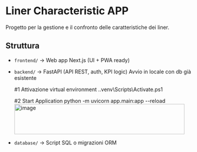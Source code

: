 # Liner Characteristic APP

Progetto per la gestione e il confronto delle caratteristiche dei liner.

## Struttura
- `frontend/` → Web app Next.js (UI + PWA ready)
  
- `backend/` → FastAPI (API REST, auth, KPI logic)
  Avvio in locale con db già esistente

  #1 Attivazione virtual environment
  .\.venv\Scripts\Activate.ps1

  #2 Start Application
  python -m uvicorn app.main:app --reload<img width="461" height="82" alt="image" src="https://github.com/user-attachments/assets/fe67c191-1ead-428d-aec4-326590ba6374" />



- `database/` → Script SQL o migrazioni ORM



